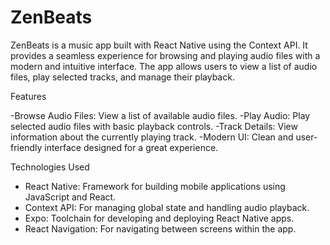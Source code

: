 # ZenBeats

ZenBeats is a music app built with React Native using the Context API. It provides a seamless experience for browsing and playing audio files with a modern and intuitive interface. The app allows users to view a list of audio files, play selected tracks, and manage their playback.

 Features

-Browse Audio Files: View a list of available audio files.
-Play Audio: Play selected audio files with basic playback controls.
-Track Details: View information about the currently playing track.
-Modern UI: Clean and user-friendly interface designed for a great experience.

 Technologies Used

- React Native: Framework for building mobile applications using JavaScript and React.
- Context API: For managing global state and handling audio playback.
- Expo: Toolchain for developing and deploying React Native apps.
- React Navigation: For navigating between screens within the app.

 
